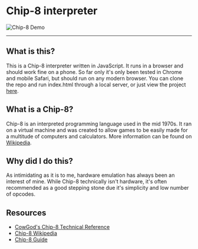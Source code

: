 # Chip-8 interpreter
![Chip-8 Demo](/images/demo.gif)

---

## What is this?
This is a Chip-8 interpreter written in JavaScript. It runs in a browser and should work fine on a phone. So far only it's only been tested in Chrome and mobile Safari, but should run on any modern browser. You can clone the repo and run index.html through a local server, or just view the project [here](https://yayitsd4n.github.io/chip8/).


## What is a Chip-8?
Chip-8 is an interpreted programming language used in the mid 1970s. It ran on a virtual machine and was created to allow games to be easily made for a multitude of computers and calculators. More information can be found on [Wikipedia](https://en.wikipedia.org/wiki/CHIP-8).


## Why did I do this?
As intimidating as it is to me, hardware emulation has always been an interest of mine. While Chip-8 technically isn't hardware, it's often recommended as a good stepping stone due it's simplicity and low number of opcodes.

## Resources
* [CowGod's Chip-8 Technical Reference](http://devernay.free.fr/hacks/chip8/C8TECH10.HTM)
* [Chip-8 Wikipedia](https://en.wikipedia.org/wiki/CHIP-8)
* [Chip-8 Guide](http://www.multigesture.net/articles/how-to-write-an-emulator-chip-8-interpreter/)
